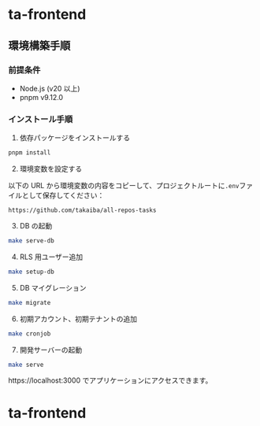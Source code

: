 # ta-frontend

## 環境構築手順

### 前提条件

- Node.js (v20 以上)
- pnpm v9.12.0

### インストール手順

1. 依存パッケージをインストールする

```bash
pnpm install
```

2. 環境変数を設定する

以下の URL から環境変数の内容をコピーして、プロジェクトルートに`.env`ファイルとして保存してください：

```
https://github.com/takaiba/all-repos-tasks
```

3. DB の起動

```bash
make serve-db
```

4. RLS 用ユーザー追加

```bash
make setup-db
```

5. DB マイグレーション

```bash
make migrate
```

6. 初期アカウント、初期テナントの追加

```bash
make cronjob
```

7. 開発サーバーの起動

```bash
make serve
```

https://localhost:3000 でアプリケーションにアクセスできます。

# ta-frontend
